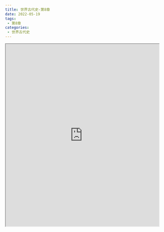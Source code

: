 ```yaml
---
title: 世界古代史-第8章
date: 2022-05-19
tags:
 - 第8章
categories:
 - 世界古代史
---
```




<iframe src="https://history.yourtools.icu/pdf/web/viewer.html?file=https://vkceyugu.cdn.bspapp.com/VKCEYUGU-98958311-3e7b-45a4-9247-ea869d6246c3/cb53c940-2ae2-4741-96c9-3d7e97762f3e.pdf" width="100%" height="600px"></iframe>
